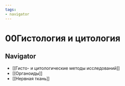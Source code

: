 ```yaml
---
tags:
- navigator
---
```

# 00Гистология и цитология
## Navigator
- [[Гисто- и цитологические методы исследований]]
- [[Органоиды]]
- [[Нервная ткань]]